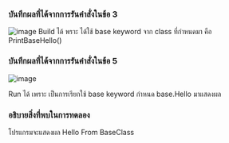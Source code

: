 ### บันทึกผลที่ได้จากการรันคำสั่งในข้อ 3
![image](https://github.com/Chaiyapa/03376836-OOP-2566-Lab-08/assets/144195729/337a343d-1768-431a-850b-8d31fe8655ae)
Build ได้ พราะ ได้ใช้ base keyword จาก class ที่กำหนดมา คือ PrintBaseHello()

### บันทึกผลที่ได้จากการรันคำสั่งในข้อ 5
![image](https://github.com/Chaiyapa/03376836-OOP-2566-Lab-08/assets/144195729/fd54df04-a04e-413d-ac3a-0f44b47a8f9f)

Run ได้ เพราะ เป็นการเรียกใช้ base keyword กำหนด base.Hello มาแสดงผล
### อธิบายสิ่งที่พบในการทดลอง
โปรแกรมจะแสดงผล Hello From BaseClass
